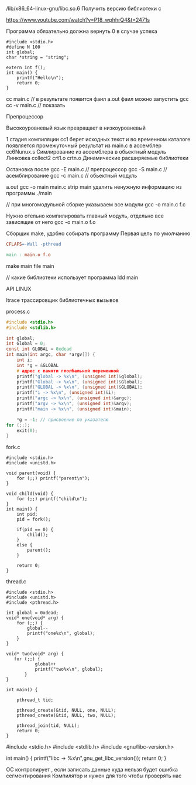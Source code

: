 /lib/x86_64-linux-gnu/libc.so.6 Получить версию библиотеки с

https://www.youtube.com/watch?v=P18_wphhrQ4&t=2471s

Программа обязательно должна вернуть 0 в случае успеха
```text
#include <stdio.h>
#define N 100
int global;
char *string = "string";

extern int f();
int main() {
    printf("Hello\n");
    return 0;
}
```

сс main.c // в результате появится фаил a.out фаил можно запустить
gcc
cc -v main.c // показать

Препроцессор

Высокоуровневый язык превращает в низкоуровневый
 
1 стадия компиляции cc1 берет исходных текст и во временном каталоге появляется 
промежуточный результат из main.с в ассемблер cc6Nunux.s
Симлирование из ассемблера в обьектный модуль
Линковка collect2 crt1.o crtn.o
Динамические расширяемые библиотеки

Остановка после
gcc -E main.c // препроцессор
gcc -S main.c // асемблирование
gcc -c main.c // обьектный модуль

a.out
gcc -o main main.c
strip main удалить ненужную информацию из программы
./main

// при многомодульной сборке указываем все модули
gcc -o main.c f.c

Нужно отельно компилировать главный модуль, отдельно все зависящие от него
gcc -o main.о f.о

Сборщик make, удобно собирать программу
Первая цель по умолчанию
~~~makefile
CFLAFS=-Wall -pthread

main : main.o f.o
~~~

make main
file main

// какие библиотеки использует программа
ldd main

API LINUX

ltrace трассировщик библиотечных вызывов

process.c

~~~c
#include <stdio.h>
#include <stdlib.h>

int global;
int Global = 0;
const int GLOBAL = 0xdead
int main(int argc, char *argv[]) {
    int i;
    int *g = &GLOBAL
    # адрес с памяти глолбальной переменной
    printf("global -> %x\n", (unsigned int)&global);
    printf("Global -> %x\n", (unsigned int)&Global);
    printf("GLOBAL -> %x\n", (unsigned int)&GLOBAL);
    printf("i -> %x\n", (unsigned int)&i);
    printf("argc -> %x\n", (unsigned int)&argc);
    printf("argv -> %x\n", (unsigned int)&argv);
    printf("main -> %x\n", (unsigned int)&main);

    *g = -1; // присвоение по указателю
for (;;);
    exit(0);
}
~~~

fork.c

~~~
#include <stdio.h>
#include <unistd.h>

void parent(void) {
    for (;;) printf("parent\n");
}

void child(void) {
    for (;;) printf("child\n");
}
int main() {
    int pid;
    pid = fork();

    if(pid == 0) {
        child();
    }
    else {
        parent();
    }

    return 0;
}
~~~

thread.c

~~~
#include <stdio.h>
#include <unistd.h>
#include <pthread.h>

int global = 0xdead;
void* one(void* arg) {
    for (;;) {
        global--
        printf("one%x\n", global);
    } 
}

void* two(void* arg) {
   for (;;) {
           global++
           printf("two%x\n", global);
       } 
}

int main() {

    pthread_t tid;
    
    pthread_create(&tid, NULL, one, NULL);
    pthread_create(&tid, NULL, two, NULL);

    pthread_join(tid, NULL);
    return 0;
}
~~~
#include <stdio.h>
#include <stdlib.h>
#include <gnu/libc-version.h>

int main() {
    printf("libc -> %x\n",gnu_get_libc_version());
    return 0;
}

ОС контролирует , если записать данные куда нельзя будет ошибка сегментирования
Компилятор и нужен для того чтобы проверять нас

